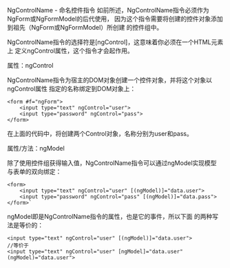 NgControlName - 命名控件指令
如前所述，NgControlName指令必须作为NgForm或NgFormModel的后代使用， 因为这个指令需要将创建的控件对象添加到祖先（NgForm或NgFormModel）所创建 的控件组中。

NgControlName指令的选择符是[ngControl]，这意味着你必须在一个HTML元素上 定义ngControl属性，这个指令才会起作用。

属性：ngControl

NgControlName指令为宿主的DOM对象创建一个控件对象，并将这个对象以ngControl属性 指定的名称绑定到DOM对象上：

    <form #f="ngForm">
        <input type="text" ngControl="user">
        <input type="password" ngControl="pass">
    </form>
在上面的代码中，将创建两个Control对象，名称分别为user和pass。

属性/方法：ngModel

除了使用控件组获得输入值，NgControlName指令可以通过ngModel实现模型 与表单的双向绑定：

    <form>
        <input type="text" ngControl="user" [(ngModel)]="data.user">
        <input type="password" ngControl="pass" [(ngModel)]="data.pass">
    </form>`
ngModel即是NgControlName指令的属性，也是它的事件，所以下面 的两种写法是等价的：

    <input type="text" ngControl="user" [(ngModel)]="data.user">
    //等价于
    <input type="text" ngControl="user" [ngModel]="data.user" (ngModel)="data.user">